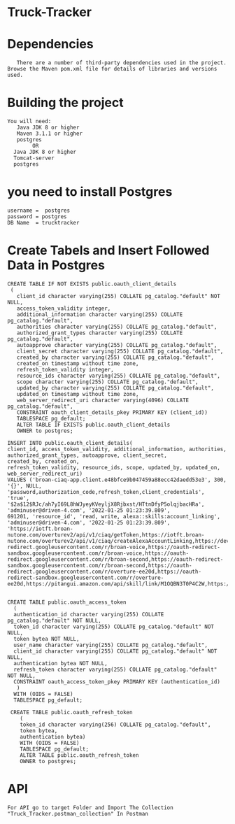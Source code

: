 # Truck-Tracker

# Dependencies
       There are a number of third-party dependencies used in the project. Browse the Maven pom.xml file for details of libraries and versions used.
   
# Building the project
    You will need:
       Java JDK 8 or higher
       Maven 3.1.1 or higher
       postgres
            OR
      Java JDK 8 or higher
      Tomcat-server
      postgres


# you need to install Postgres  
    username =  postgres
    password = postgres
    DB Name  = trucktracker
   
# Create Tabels and Insert Followed Data in Postgres

    CREATE TABLE IF NOT EXISTS public.oauth_client_details
     (
       client_id character varying(255) COLLATE pg_catalog."default" NOT NULL,
       access_token_validity integer,
       additional_information character varying(255) COLLATE pg_catalog."default",
       authorities character varying(255) COLLATE pg_catalog."default",
       authorized_grant_types character varying(255) COLLATE pg_catalog."default",
       autoapprove character varying(255) COLLATE pg_catalog."default",
       client_secret character varying(255) COLLATE pg_catalog."default",
       created_by character varying(255) COLLATE pg_catalog."default",
       created_on timestamp without time zone,
       refresh_token_validity integer,
       resource_ids character varying(255) COLLATE pg_catalog."default",
       scope character varying(255) COLLATE pg_catalog."default",
       updated_by character varying(255) COLLATE pg_catalog."default",
       updated_on timestamp without time zone,
       web_server_redirect_uri character varying(4096) COLLATE pg_catalog."default",
       CONSTRAINT oauth_client_details_pkey PRIMARY KEY (client_id))
       TABLESPACE pg_default;
       ALTER TABLE IF EXISTS public.oauth_client_details
       OWNER to postgres; 

    INSERT INTO public.oauth_client_details(
    client_id, access_token_validity, additional_information, authorities,
    authorized_grant_types, autoapprove, client_secret,
    created_by, created_on,
    refresh_token_validity, resource_ids, scope, updated_by, updated_on,
    web_server_redirect_uri)
    VALUES ('broan-ciaq-app.client.e48bfce9b047459a88ecc42daedd53e3', 300, '{​​​​​​​​}​​​​​​​​', NULL,
    'password,authorization_code,refresh_token,client_credentials', 'true', '$2a$12$RJc/ah7yI69L8hWJyeyKVeyljX8Rjbxst/HTtnDfyP5olqjbacHRa',
    'adminuser@driven-4.com', '2022-01-25 01:23:39.809',
    691201, 'resource_id', 'read, write, alexa::skills:account_linking', 'adminuser@driven-4.com', '2022-01-25 01:23:39.809',
    'https://iotft.broan-nutone.com/overturev2/api/v1/ciaq/getToken,https://iotft.broan-nutone.com/overturev2/api/v1/ciaq/createAlexaAccountLinking,https://developers.google.com/oauthplayground,https://oauth-redirect.googleusercontent.com/r/broan-voice,https://oauth-redirect-sandbox.googleusercontent.com/r/broan-voice,https://oauth-redirect.googleusercontent.com/r/broan-second,https://oauth-redirect-sandbox.googleusercontent.com/r/broan-second,https://oauth-redirect.googleusercontent.com/r/overture-ee20d,https://oauth-redirect-sandbox.googleusercontent.com/r/overture-ee20d,https://pitangui.amazon.com/api/skill/link/M1OQBN3T0P4C2W,https://alexa.amazon.co.jp/api/skill/link/M1OQBN3T0P4C2W,https://layla.amazon.com/api/skill/link/M1OQBN3T0P4C2W');
   

    CREATE TABLE public.oauth_access_token
      (
      authentication_id character varying(255) COLLATE pg_catalog."default" NOT NULL,
      token_id character varying(255) COLLATE pg_catalog."default" NOT NULL,
      token bytea NOT NULL,
      user_name character varying(255) COLLATE pg_catalog."default",
      client_id character varying(255) COLLATE pg_catalog."default" NOT NULL,
      authentication bytea NOT NULL,
      refresh_token character varying(255) COLLATE pg_catalog."default" NOT NULL,
      CONSTRAINT oauth_access_token_pkey PRIMARY KEY (authentication_id)
       )
      WITH (OIDS = FALSE)
      TABLESPACE pg_default;
 
     CREATE TABLE public.oauth_refresh_token
        (
        token_id character varying(256) COLLATE pg_catalog."default",
        token bytea,
        authentication bytea)
        WITH (OIDS = FALSE)
        TABLESPACE pg_default; 
        ALTER TABLE public.oauth_refresh_token
        OWNER to postgres;

# API
    For API go to target Folder and Import The Collection  "Truck_Tracker.postman_collection" In Postman


